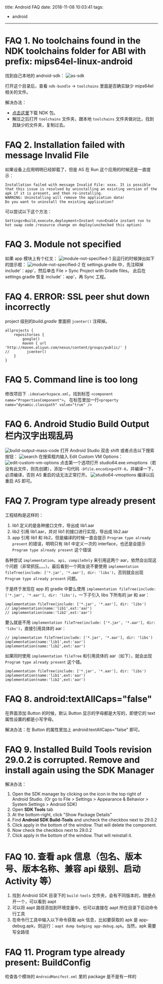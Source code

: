 title: Android FAQ
date: 2018-11-08 10:03:41
tags:
- android

---

# FAQ 1. No toolchains found in the NDK toolchains folder for ABI with prefix: mips64el-linux-android

找到自己本地的 android-sdk：
![as-sdk](/img/2018-11-08-android-faq/as-sdk.jpg)

打开这个目录后，查看 `ndk-bundle` -> `toolchains` 里面是否确实缺少 mips64el 相关的文件。

解决办法：
- [点击这里](https://developer.android.com/ndk/downloads/?hl=zh-cn)下载 NDK 包。
- 解压之后打开 `toolchains` 文件夹，跟本地 `toolchains` 文件夹做对比，找到其缺少的文件夹，复制过去。

# FAQ 2. Installation failed with message Invalid File

如果设备上应用明明已经卸载了，但是 AS 在 Run 这个应用的时候还是一直提示：
```
Installation failed with message Invalid File: xxxx. It is possible that this issue is resolved by uninstalling an existing version of the apk if it is present, and then re-installing.
WARNING: Uninstalling will remove the application data!
Do you want to uninstall the existing application?
```
可以尝试以下这个方法：
```
Settings>Build,execute,deployment>Instant run>Enable instant run to hot swap code /resource change on deploy(unchecked this option)
```

# FAQ 3. Module not specified

如果 app 模块上有个红叉：
![module-not-specified-1](/img/2018-11-08-android-faq/module-not-specified-1.png)
且运行的时候弹出如下的提示框：
![module-not-specified-2](/img/2018-11-08-android-faq/module-not-specified-2.png)
在 settings.gradle 中，先注释掉 include'：app'，然后单击 File > Sync Project with Gradle files。
此后在 settings.gradle 恢复 include'：app'，再 Sync 工程。

# FAQ 4. ERROR: SSL peer shut down incorrectly

project 级别的*build.gradle* 里面把 `jcenter()` 注释掉。

```
allprojects {
    repositories {
        google()
        maven { url 'http://maven.aliyun.com/nexus/content/groups/public/' }
//        jcenter()
    }
}
```

# FAQ 5. Command line is too long

修改项目下 `.idea\workspace.xml`，找到标签 `<component name="PropertiesComponent">`， 在标签里加一行`<property name="dynamic.classpath" value="true" />`

# FAQ 6. Android Studio Build Output 栏内汉字出现乱码

![build-output-mass-code](/img/2018-11-08-android-faq/build-output-mass-code.png)
打开 Android Studio 双击 shift 或者点击以下搜索按钮：
![search](/img/2018-11-08-android-faq/search.png)
在搜索框内输入 Edit Custom VM Options：
![edit-custom-vm-options](/img/2018-11-08-android-faq/edit-custom-vm-options.png)
点击第一个选项打开 studio64.exe.vmoptions（若没有此文件，则先创建），添加一句代码 `-Dfile.encoding=UTF-8`，并编译一下，必须编译，否则 AS 重启的话无法正常打开。
![studio64-vmoptions](/img/2018-11-08-android-faq/studio64-vmoptions.png)
编译以后重启 AS 即可。

# FAQ 7. Program type already present

工程结构是这样的：
1. lib1 定义的是各种接口文件，导出成 lib1.aar
2. lib2 引用 lib1.aar，并对 lib1 的接口进行实现，导出成 lib2.aar
3. app 引用 lib1 和 lib2，但是编译的时候一直会提示 `Program type already present` 的错误，明明只有 lib1 中定义一次的 interface，也还是会提示 `Program type already present` 这个错误

各种尝试 `implementation`、`api`、`compileOnly` 来引用这两个 aar，依然会出现这个问题（非常抓狂。。。）。最后看到一个网友说不要使用 `implementation fileTree(include: ['*.jar', '*.aar'], dir: 'libs')`，否则就会出现 `Program type already present` 问题。

于是终于发现在 app 的 gradle 中要么使用 `implementation fileTree(include: ['*.jar', '*.aar'], dir: 'libs')`，一下子引入 libs 下所有的 jar 和 aar：
```
implementation fileTree(include: ['*.jar', '*.aar'], dir: 'libs')
// implementation(name:'lib1',ext:'aar')
// implementation(name:'lib2',ext:'aar')
```
要么就是不用 `implementation fileTree(include: ['*.jar', '*.aar'], dir: 'libs')`，直接引用具体的 aar：
```
// implementation fileTree(include: ['*.jar', '*.aar'], dir: 'libs')
implementation(name:'lib1',ext:'aar')
implementation(name:'lib2',ext:'aar')
```
如果同时使用 `implementation fileTree` 和引用具体的 aar（如下），就会出现 `Program type already present` 这个错。
```
implementation fileTree(include: ['*.jar', '*.aar'], dir: 'libs')
implementation(name:'lib1',ext:'aar')
implementation(name:'lib2',ext:'aar')
```

# FAQ 8. android:textAllCaps="false"

在界面添加 Button 的时候，默认 Button 显示的字母都是大写的，即使它的 text 属性设置的都是小写字母。

解决办法：在 Button 的属性里加上 android:textAllCaps="false" 即可。

# FAQ 9. Installed Build Tools revision 29.0.2 is corrupted. Remove and install again using the SDK Manager

解决办法：
1. Open the SDK manager by clicking on the icon in the top right of Android Studio. (Or go to File > Settings > Appearance & Behavior > System Settings > Android SDK)
2. Open **SDK Tools** tab
3. At the bottom-right, click "Show Package Details"
4. Find **Android SDK Build-Tools** and uncheck the checkbox next to 29.0.2
5. Click apply in the bottom of the window. That will delete the component.
6. Now check the checkbox next to 29.0.2
7. Click apply in the bottom of the window. That will reinstall it.

# FAQ 10. 查看 apk 信息（包名、版本号、版本名称、兼容 api 级别、启动 Activity 等）

1. 找到 Android SDK 目录下的 `build-tools` 文件夹，会有不同版本的，随便点开一个，可以看到 aapt
2. 可以将 aapt 路径添加到环境变量中，也可以直接在 aapt 所在目录下启动命令行工具
3. 在命令行工具中输入以下命令获取 apk 信息，比如要获取的 apk 是 app-debug.apk，则运行：`aapt dump badging app-debug.apk`。当然，apk 需要写全路径

# FAQ 11. Program type already present: BuildConfig

检查各个模块的 `AndroidManifest.xml` 里的 package 是不是有一样的
